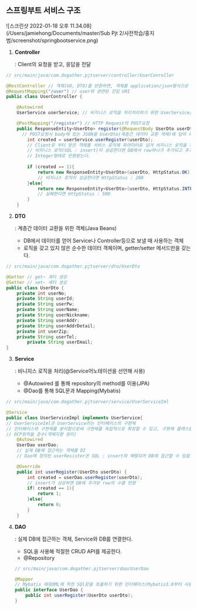 ## 스프링부트 서비스 구조 

![스크린샷 2022-01-18 오후 11.34.08](/Users/jamiehong/Documents/master/Sub Pjt 2/사전학습/홍지범/screenshot/springbootservice.png)

1. **Controller**

   : Client의 요청을 받고, 응답을 전달

```java
// src/main/java/com.dogather.pjtserver/controller/UserConroller

@RestController // 객체(VO, DTO)를 반환하면, 객체를 application/json형식으로 HTTP ResponseBody에 넣어준다.
@RequestMapping("/user") // user와 관련된 진입 URI
public class UserController {

    @Autowired
    UserService userService; // 비지니스 로직을 처리처리하기 위한 UserService를 DI(IoC컨테이너에서 자동 주입)

    @PostMapping("/register") // HTTP Request의 POST요청
    public ResponseEntity<UserDto> register(@RequestBody UserDto userDto){
      // POST요청시 body에 있는 JSON을 UserDto(계층간 데이터 교환 객체)에 담아 파라미터로 넣어준다.
        int created = userService.userRegister(userDto);
      	// Client로 부터 받은 객체를 서비스 로직에 파라미터로 넘겨 비지니스 로직을 처리한다.
      	// 비지니스 로직(SQL : insert)이 성공한다면 DB에서 row하나가 추가되고 추가된 row의 갯수가 반환되기 때문에
      	// Integer형태로 반환받는다.
        
        if (created == 1){
            return new ResponseEntity<UserDto>(userDto, HttpStatus.OK);
          	// 비지니스 로직이 성공한다면 HttpStatus : 200
        }else{
            return new ResponseEntity<UserDto>(userDto, HttpStatus.INTERNAL_SERVER_ERROR);
          	// 실패한다면 HttpStatus : 500
        }
    }
```



2. **DTO**

   : 계층간 데이터 교환을 위한 객체(Java Beans)

   - DB에서 데이터를 얻어 Service나  Controller등으로 보낼 때 사용하는 객체
   - 로직을 갖고 있지 않은 순수한 데이터 객체이며, getter/setter 메서드만을 갖는다.

```java
// src/main/java/com.dogather.pjtserver/dto/UserDto

@Getter // get~ 게터 생성
@Setter // set~ 세터 생성
public class UserDto {
    private int userNo;
    private String userId;
    private String userPw;
    private String userName;
    private String userNickname;
    private String userAddr;
    private String userAddrDetail;
    private int userZip;
    private String userTel;
		private String userEmail;
}
```



3. **Service**

   : 비니지스 로직을 처리(@Service어노테이션을 선언해 사용)

   - @Autowired  를 통해 repository의 method를 이용(JPA)
   - @Dao를 통해 SQL문과 Mapping(Mybatis)

```java
// src/main/java/com.dogather.pjtserver/service/UserServiceIml

@Service
public class UserServiceImpl implements UserService{
// UserServiceIml은 UserService라는 인터페이스의 구현체
// 인터페이스와 구현체를 분리함으로써 구현체를 독립적으로 확장할 수 있고, 구현체 클래스를 변경, 확장해도 코드에 영향을 줄임
// OCP원칙을 준수(객체지향 원리)
    @Autowired
    UserDao userDao;
  	// 실제 DB에 접근하는 객체를 DI
  	// Dao에 정의된 userResister은 SQL : insert와 매핑되어 DB에 접근할 수 있음

    @Override
    public int userRegister(UserDto userDto) {
        int created = userDao.userRegister(userDto);
      	// insert가 성공하면 DB에 추가된 row의 수를 반환
        if( created == 1){
            return 1;
        }else{
            return 0;
        }
    }
```



4. **DAO**

   : 실제 DB에 접근하는 객체, Service와 DB를 연결한다.

   - SQL을 사용해 적절한 CRUD API를 제공한다.
   - @Repository

   ```java
   // src/main/java/com.dogather.pjtserver/dao/UserDao
   
   @Mapper
   // Mybatis 매핑XML에 적힌 SQl문을 호출하기 위한 인터페이스(Mybatis3.0부터 사용 가능)
   public interface UserDao {
       public int userRegister(UserDto userDto);
   }
   ```

   